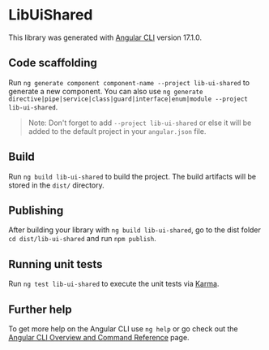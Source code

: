 # LibUiShared

This library was generated with [Angular CLI](https://github.com/angular/angular-cli) version 17.1.0.

## Code scaffolding

Run `ng generate component component-name --project lib-ui-shared` to generate a new component. You can also use `ng generate directive|pipe|service|class|guard|interface|enum|module --project lib-ui-shared`.
> Note: Don't forget to add `--project lib-ui-shared` or else it will be added to the default project in your `angular.json` file. 

## Build

Run `ng build lib-ui-shared` to build the project. The build artifacts will be stored in the `dist/` directory.

## Publishing

After building your library with `ng build lib-ui-shared`, go to the dist folder `cd dist/lib-ui-shared` and run `npm publish`.

## Running unit tests

Run `ng test lib-ui-shared` to execute the unit tests via [Karma](https://karma-runner.github.io).

## Further help

To get more help on the Angular CLI use `ng help` or go check out the [Angular CLI Overview and Command Reference](https://angular.io/cli) page.
